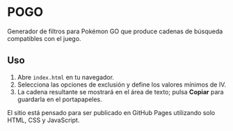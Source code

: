 # POGO

Generador de filtros para Pokémon GO que produce cadenas de búsqueda compatibles con el juego.

## Uso

1. Abre `index.html` en tu navegador.
2. Selecciona las opciones de exclusión y define los valores mínimos de IV.
3. La cadena resultante se mostrará en el área de texto; pulsa **Copiar** para guardarla en el portapapeles.

El sitio está pensado para ser publicado en GitHub Pages utilizando solo HTML, CSS y JavaScript.
